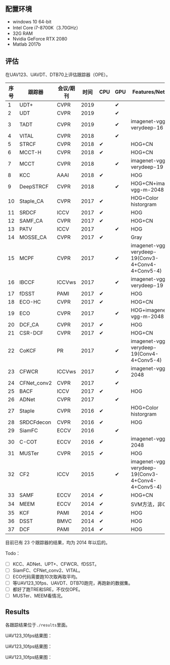 ## 配置环境

- windows 10 64-bit
- Intel Core i7-8700K（3.70GHz）
- 32G RAM
- Nvidia GeForce RTX 2080
- Matlab 2017b

## 评估

在UAV123、UAVDT、DTB70上评估跟踪器（OPE）。

| 序号 | 跟踪器      | 会议/期刊 | 时间 | CPU  | GPU  | Features/Networks                                 | UAV123_10fps | UAVDT | DTB70 | UAV123 | UAV123_20L |
| ---- | ----------- | --------- | ---- | ---- | ---- | ------------------------------------------------- | ------------ | ----- | ----- | ------ | ---------- |
| 1    | UDT+        | CVPR      | 2019 |      | ✔    |                                                   |              |       |       |        |            |
| 2    | UDT         | CVPR      | 2019 |      | ✔    |                                                   | ✔            | ✔     | ✔     |        |            |
| 3    | TADT        | CVPR      | 2019 |      | ✔    | imagenet-vgg-verydeep-16                          | ✔            | ✔     | ✔     |        |            |
| 4    | VITAL       | CVPR      | 2018 |      | ✔    |                                                   |              |       |       |        |            |
| 5    | STRCF       | CVPR      | 2018 | ✔    |      | HOG+CN                                            | ✔            | ✔     | ✔     |        |            |
| 6    | MCCT-H      | CVPR      | 2018 | ✔    |      | HOG+CN                                            | ✔            | ✔     | ✔     |        |            |
| 7    | MCCT        | CVPR      | 2018 |      | ✔    | imagenet-vgg-verydeep-19                          | ✔            | ✔     | ✔     |        |            |
| 8    | KCC         | AAAI      | 2018 | ✔    |      | HOG                                               |              |       |       |        |            |
| 9    | DeepSTRCF   | CVPR      | 2018 |      | ✔    | HOG+CN+imagenet-vgg-m-2048                        | ✔            | ✔     | ✔     |        |            |
| 10   | Staple_CA   | CVPR      | 2017 | ✔    |      | HOG+Color historgram                              | ✔            | ✔     | ✔     |        |            |
| 11   | SRDCF       | ICCV      | 2017 | ✔    |      | HOG                                               | ✔            | ✔     | ✔     |        |            |
| 12   | SAMF_CA     | CVPR      | 2017 | ✔    |      | HOG+CN                                            | ✔            | ✔     | ✔     |        |            |
| 13   | PATV        | ICCV      | 2017 |      | ✔    | HOG                                               |              |       |       |        |            |
| 14   | MOSSE_CA    | CVPR      | 2017 | ✔    |      | Gray                                              |              |       |       |        |            |
| 15   | MCPF        | CVPR      | 2017 |      | ✔    | imagenet-vgg-verydeep-19(Conv3-4+Conv4-4+Conv5-4) |              |       |       |        |            |
| 16   | IBCCF       | ICCVws    | 2017 |      | ✔    | imagenet-vgg-verydeep-19                          | ✔            | ✔     | ✔     |        |            |
| 17   | fDSST       | PAMI      | 2017 | ✔    |      | HOG                                               |              |       |       |        |            |
| 18   | ECO-HC      | CVPR      | 2017 | ✔    |      | HOG+CN                                            | ✔            | ✔     | ✔     |        |            |
| 19   | ECO         | CVPR      | 2017 |      | ✔    | HOG+imagenet-vgg-m-2048                           | ✔            | ✔     | ✔     |        |            |
| 20   | DCF_CA      | CVPR      | 2017 | ✔    |      | HOG                                               |              |       |       |        |            |
| 21   | CSR-DCF     | CVPR      | 2017 | ✔    |      | HOG+CN                                            | ✔            | ✔     | ✔     |        |            |
| 22   | CoKCF       | PR        | 2017 |      | ✔    | imagenet-vgg-verydeep-19(Conv4-4+Conv5-4)         | ✔            | ✔     | ✔     |        |            |
| 23   | CFWCR       | ICCVws    | 2017 |      | ✔    | imagenet-vgg-m-2048                               |              |       |       |        |            |
| 24   | CFNet_conv2 | CVPR      | 2017 |      | ✔    |                                                   |              |       |       |        |            |
| 25   | BACF        | ICCV      | 2017 | ✔    |      | HOG                                               | ✔            | ✔     | ✔     |        |            |
| 26   | ADNet       | CVPR      | 2017 |      | ✔    |                                                   |              |       |       |        |            |
| 27   | Staple      | CVPR      | 2016 | ✔    |      | HOG+Color historgram                              | ✔            | ✔     | ✔     |        |            |
| 28   | SRDCFdecon  | CVPR      | 2016 | ✔    |      | HOG                                               | ✔            | ✔     | ✔     |        |            |
| 29   | SiamFC      | ECCV      | 2016 |      | ✔    |                                                   |              |       |       |        |            |
| 30   | C-COT       | ECCV      | 2016 | ✔    |      | imagenet-vgg-m-2048                               | ✔            | ✔     | ✔     |        |            |
| 31   | MUSTer      | CVPR      | 2015 | ✔    |      | HOG                                               |              |       |       |        |            |
| 32   | CF2         | ICCV      | 2015 |      | ✔    | imagenet-vgg-verydeep-19(Conv3-4+Conv4-4+Conv5-4) | ✔            | ✔     | ✔     |        |            |
| 33   | SAMF        | ECCV      | 2014 | ✔    |      | HOG+CN                                            | ✔            | ✔     | ✔     |        |            |
| 34   | MEEM        | ECCV      | 2014 | ✔    |      | SVM方法，非CF类                                   |              |       |       |        |            |
| 35   | KCF         | PAMI      | 2014 | ✔    |      | HOG                                               | ✔            | ✔     | ✔     |        |            |
| 36   | DSST        | BMVC      | 2014 | ✔    |      | HOG                                               | ✔            | ✔     | ✔     |        |            |
| 37   | DCF         | PAMI      | 2014 | ✔    |      | HOG                                               | ✔            | ✔     | ✔     |        |            |

目前已有 23 个跟踪器的结果，均为 2014 年以后的。

Todo：

- [ ] KCC、ADNet、UPT+、CFWCR、fDSST。
- [ ] SiamFC、CFNet_conv2、VITAL。
- [ ] ECO代码需要跑10次取再取平均。
- [ ] 等UAV123_10fps、UAVDT、DTB70跑完，再跑新的数据集。
- [ ] 都好了跑TRE和SRE，不仅仅OPE。
- [ ] MUSTer、MEEM看情况。

## Results

各跟踪结果位于`./results`里面。



UAV123_10fps结果图：



UAV123_10fps结果图：



UAV123_10fps结果图：






